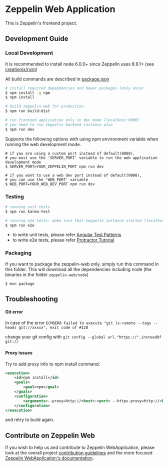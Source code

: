 # Zeppelin Web Application

This is Zeppelin's frontend project.

## Development Guide

### Local Development

It is recommended to install node 6.0.0+ since Zeppelin uses 6.9.1+ (see [creationix/nvm](https://github.com/creationix/nvm))

All build commands are described in [package.json](./package.json)

```sh
# install required depepdencies and bower packages (only once)
$ npm install -g npm
$ npm install

# build zeppelin-web for production
$ npm run build:dist

# run frontend application only in dev mode (localhost:9000)
# you need to run zeppelin backend instance also
$ npm run dev
```

Supports the following options with using npm environment variable when running the web development mode.

```
# if you are using a custom port instead of default(8080),
# you must use the 'SERVER_PORT' variable to run the web application development mode
$ SERVER_PORT=YOUR_ZEPPELIN_PORT npm run dev

# if you want to use a web dev port instead of default(9000),
# you can use the 'WEB_PORT' variable
$ WEB_PORT=YOUR_WEB_DEV_PORT npm run dev
```

### Testing

```sh
# running unit tests
$ npm run karma-test

# running e2e tests: make sure that zeppelin instance started (localhost:8080)
$ npm run e2e
```

- to write unit tests, please refer [Angular Test Patterns](https://github.com/daniellmb/angular-test-patterns)
- to write e2e tests, please refer [Protractor Tutorial](http://www.protractortest.org/#/tutorial#step-1-interacting-with-elements)

### Packaging

If you want to package the zeppelin-web only, simply run this command in this folder.
This will download all the dependencies including node (the binaries in the folder `zeppelin-web/node`)

```
$ mvn package
```

## Troubleshooting

#### Git error

In case of the error `ECMDERR Failed to execute "git ls-remote --tags --heads git://xxxxx", exit code of #128`

change your git config with `git config --global url."https://".insteadOf git://`

#### Proxy issues

Try to add proxy info to npm install command:
```xml
<execution>
	<id>npm install</id>
	<goals>
    	<goal>npm</goal>
    </goals>
    <configuration>
    	<arguments>--proxy=http://<host>:<port> --https-proxy=http://<host>:<port></arguments>
    </configuration>
</execution>
```

and retry to build again.

## Contribute on Zeppelin Web

If you wish to help us and contribute to Zeppelin WebApplication, please look at the overall project [contribution guidelines](https://zeppelin.apache.org/contribution/contributions.html) and the more focused [Zeppelin WebApplication's documentation](https://zeppelin.apache.org/contribution/webapplication.html).
